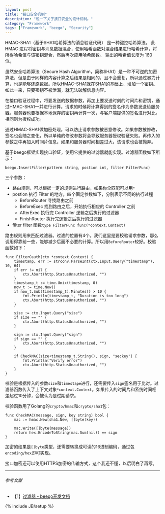 ```yaml
---
layout: post
title: "接口安全机制"
description: "说一下关于接口安全的设计机制。"
category: "Framework"
tags: ["Framework", "beego", "Security"]
---
```


HMAC-SHA1（基于SHA1哈希算法的消息验证代码） 是一种键控哈希算法。 此 HMAC 进程将密钥与消息数据混合，使用哈希函数对混合结果进行哈希计算，将所得哈希值与该密钥混合，然后再次应用哈希函数。 输出的哈希值长度为 160 位。

虽然安全哈希算法（Secure Hash Algorithm，简称SHA1）是一种不可逆的加密算法，但是由于同样的内容计算之后结果是相同的，且不会重复，所以通过暴力计算，也是能够还原数据。所以HMAC-SHA1就在SHA1的基础上，增加一个密钥。如此一来，只要密钥不被泄漏，就无法破解信息内容。

在接口验证过程中，将要发送的数据参数，再加上要发送时刻的时间片和密钥，通过HMAC-SHA1一并进行计算，请求的时候将计算得到的签名作为参数发送给服务器。服务器也要根据本地保存的密钥再计算一次，与客户端提供的签名进行对比。相同则为授权成功。

通过HMAC-SHA1做加密处理，可以防止请求参数被恶意修改。如果参数被修改，签名也会随之变化，所以单纯的修改参数将会导致服务器授权验证失败。再传入的参数之中再加入时间片信息，如果和服务器时间相差过大，该请求也会被抛弃。

基于beego框架实现接口验证，使用它提供的过滤器就能实现。过滤器函数如下所示：

	beego.InsertFilter(pattern string, postion int, filter FilterFunc)

三个参数：

+ 路由规则，可以根据一定的规则进行路由，如果你全匹配可以用`*`
+ postion 执行 Filter 的地方，四个固定参数如下，分别表示不同的执行过程
	+ BeforeRouter 寻找路由之前
	+ BeforeExec 找到路由之后，开始执行相应的 Controller 之前
	+ AfterExec 执行完 Controller 逻辑之后执行的过滤器
	+ FinishRouter 执行完逻辑之后执行的过滤器
+ filter filter 函数`type FilterFunc func(*context.Context)`

路由规则用来匹配过滤器。过滤的位置有4个。我们这里是要校验请求参数，那么调用得靠前一些，能够减少后面不必要的计算。所以用`BeforeRouter`较好。校验函数如下：

	func FilterOauth(ctx *context.Context) {
		timestamp, err := strconv.ParseInt(ctx.Input.Query("timestamp"), 10, 64)
		if err != nil {
			ctx.Abort(http.StatusUnauthorized, "")
		}
		timestamp_t := time.Unix(timestamp, 0)
		now_t := time.Now()
		if now_t.Sub(timestamp_t).Minutes() > 10 {
			fmt.Println(timestamp_t, "Duration is too long")
			ctx.Abort(http.StatusUnauthorized, "")
		}
	
		size := ctx.Input.Query("size")
		if size == "" {
			ctx.Abort(http.StatusUnauthorized, "")
		}
	
		sign := ctx.Input.Query("sign")
		if sign == "" {
			ctx.Abort(http.StatusUnauthorized, "")
		}
	
		if CheckMAC(size+timestamp_t.String(), sign, "seckey") {
			fmt.Println("Verify error")
			ctx.Abort(http.StatusUnauthorized, "")
		}
	}

校验是根据传入的参数`size`和`timestape`进行，还需要传入`sign`签名用于比对。过滤器函数传入了上下文对象`*context.Context`。如果传入的时间片和系统时间相差超过10分钟，会被认为是过期请求。

校验函数用了Golang的`crypto/hmac`和`crypto/sha1`包：

	func CheckMAC(message, sign, key string) bool {
		mac := hmac.New(sha1.New, []byte(key))
	
		mac.Write([]byte(message))
		return hex.EncodeToString(mac.Sum(nil)) == sign
	}

加密的结果是`[]byte`类型，还需要转换成可读的16进制编码，通过包`encoding/hex`即可实现。

接口加密还可以使用HTTPS加密的传输方式，这个我还不懂，以后明白了再写。

---

###### *参考文献*
+ 【1】[过滤器 - beego开发文档](http://beego.me/docs/mvc/controller/filter.md)


{% include JB/setup %}